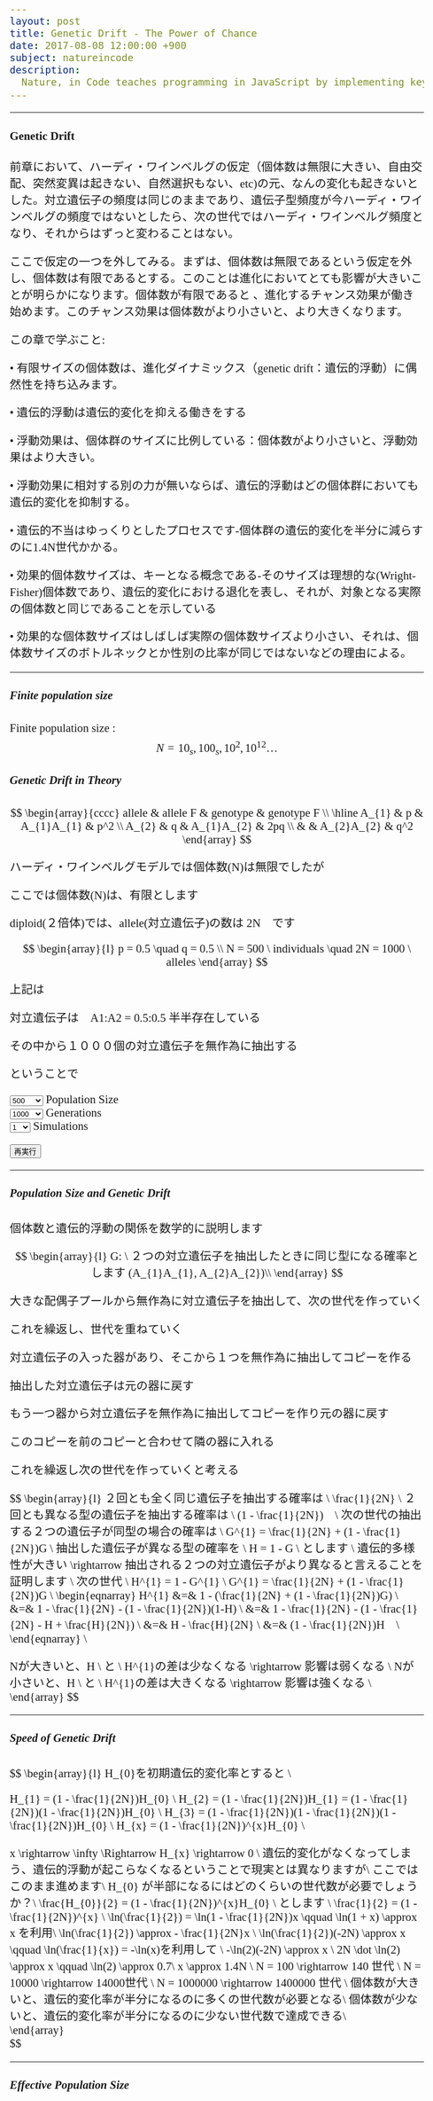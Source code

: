 ```yaml
---
layout: post
title: Genetic Drift - The Power of Chance
date: 2017-08-08 12:00:00 +900
subject: natureincode
description:
  Nature, in Code teaches programming in JavaScript by implementing key concepts in biology (natural selection, genetic drift, epidemics, etc.). Learn programming while discovering the rules that govern life.
---
```


-------

#### Genetic Drift

前章において、ハーディ・ワインベルグの仮定（個体数は無限に大きい、自由交配、突然変異は起きない、自然選択もない、etc)の元、なんの変化も起きないとした。対立遺伝子の頻度は同じのままであり、遺伝子型頻度が今ハーディ・ワインベルグの頻度ではないとしたら、次の世代ではハーディ・ワインベルグ頻度となり、それからはずっと変わることはない。

ここで仮定の一つを外してみる。まずは、個体数は無限であるという仮定を外し、個体数は有限であるとする。このことは進化においてとても影響が大きいことが明らかになります。個体数が有限であると    、進化するチャンス効果が働き始めます。このチャンス効果は個体数がより小さいと、より大きくなります。

この章で学ぶこと:

• 有限サイズの個体数は、進化ダイナミックス（genetic drift：遺伝的浮動）に偶然性を持ち込みます。

• 遺伝的浮動は遺伝的変化を抑える働きをする

• 浮動効果は、個体群のサイズに比例している：個体数がより小さいと、浮動効果はより大きい。

• 浮動効果に相対する別の力が無いならば、遺伝的浮動はどの個体群においても遺伝的変化を抑制する。

• 遺伝的不当はゆっくりとしたプロセスです-個体群の遺伝的変化を半分に減らすのに1.4N世代かかる。

• 効果的個体数サイズは、キーとなる概念である-そのサイズは理想的な(Wright-Fisher)個体数であり、遺伝的変化における退化を表し、それが、対象となる実際の個体数と同じであることを示している

• 効果的な個体数サイズはしばしば実際の個体数サイズより小さい、それは、個体数サイズのボトルネックとか性別の比率が同じではないなどの理由による。

---------
<style>
.MathJax {
  text-align: left;
  color: #000;
}
.MathJax_Display {
  text-align: left !important;
  color: #000;
}
.MathJax_SVG_Display {
  text-align: left;
}
.MathJax_SVG_Display line {
  stroke:#000;
}
.MathJax_SVG g{
  stroke:#000;
  stroke-width:2;
  fill:#000;
}
body{
    font-size: 1.3em;
    font-family: cursive;
}
</style>
##### Finite population size

Finite population size : 
$$
    N=10_{s},  100_{s},  10^2, 10^{12} \dots
$$

##### Genetic Drift in Theory

$$
\begin{array}{cccc}
  allele & allele F & genotype & genotype F \\
  \hline
  A_{1} & p & A_{1}A_{1} & p^2 \\
  A_{2} & q & A_{1}A_{2} & 2pq \\
  & & A_{2}A_{2} & q^2 
\end{array}
$$

ハーディ・ワインベルグモデルでは個体数(N)は無限でしたが

ここでは個体数(N)は、有限とします

diploid(２倍体)では、allele(対立遺伝子)の数は 2N　です

$$
\begin{array}{l}
p = 0.5 \quad q = 0.5 \\ 
N =  500 \ individuals \quad 2N = 1000 \ alleles
\end{array}
$$ 

上記は

対立遺伝子は　A1:A2 = 0.5:0.5 半半存在している

その中から１０００個の対立遺伝子を無作為に抽出する

ということで

<div class="row">
    <div class="input-field col s3">
        <select id="size">
            <option value="500" selected>500</option>
            <option value="1000">1000</option>
            <option value="2000">2000</option>
            <option value="5000">5000</option>
            <option value="10000">10000</option>
        </select>
        <label>Population Size</label>
    </div>
    <div class="input-field col s3">
        <select id="gens">
            <option value="100">100</option>
            <option value="500">500</option>
            <option value="1000" selected>1000</option>
            <option value="5000">5000</option>
            <option value="10000">10000</option>
        </select>
        <label>Generations</label>
    </div>
    <div class="input-field col s3">
        <select id="sims">
            <option value="1" selected>1</option>
            <option value="2">2</option>
            <option value="3">3</option>
            <option value="5">5</option>
            <option value="10">10</option>
        </select>
        <label>Simulations</label>
    </div>
</div>

<button id="rerun01" class="btn">再実行</button>
<div id="svg01"></div>

-----

##### Population Size and Genetic Drift

個体数と遺伝的浮動の関係を数学的に説明します

$$
\begin{array}{l}
G: \ ２つの対立遺伝子を抽出したときに同じ型になる確率とします (A_{1}A_{1}, A_{2}A_{2})\\
\end{array}
$$

<div id="svg02"></div>

大きな配偶子プールから無作為に対立遺伝子を抽出して、次の世代を作っていく

これを繰返し、世代を重ねていく

<div id="svg03"></div>

対立遺伝子の入った器があり、そこから１つを無作為に抽出してコピーを作る

抽出した対立遺伝子は元の器に戻す

もう一つ器から対立遺伝子を無作為に抽出してコピーを作り元の器に戻す

このコピーを前のコピーと合わせて隣の器に入れる

これを繰返し次の世代を作っていくと考える

$$
\begin{array}{l}
２回とも全く同じ遺伝子を抽出する確率は \ \frac{1}{2N} \\
２回とも異なる型の遺伝子を抽出する確率は \ (1 - \frac{1}{2N})　\\
次の世代の抽出する２つの遺伝子が同型の場合の確率は \ G^{1} = \frac{1}{2N} + (1 - \frac{1}{2N})G \\
抽出した遺伝子が異なる型の確率を \ H = 1 - G \ とします \\
遺伝的多様性が大きい \rightarrow 抽出される２つの対立遺伝子がより異なると言えることを証明します \\
次の世代 \\
H^{1} = 1 - G^{1} \\
G^{1} = \frac{1}{2N} + (1 - \frac{1}{2N})G \\
\begin{eqnarray}
H^{1} &=& 1 - (\frac{1}{2N} + (1 - \frac{1}{2N})G) \\
&=& 1 - \frac{1}{2N} - (1 - \frac{1}{2N})(1-H) \\
&=& 1 - \frac{1}{2N} - (1 - \frac{1}{2N} - H + \frac{H}{2N}) \\
&=& H - \frac{H}{2N} \\
&=& (1 - \frac{1}{2N})H　\\
\end{eqnarray} \\

Nが大きいと、H \ と \ H^{1}の差は少なくなる \rightarrow 影響は弱くなる \\
Nが小さいと、H \ と \ H^{1}の差は大きくなる \rightarrow 影響は強くなる \\
\end{array}
$$

-----

##### Speed of Genetic Drift

$$
\begin{array}{l}
H_{0}を初期遺伝的変化率とすると \\

H_{1} = (1 - \frac{1}{2N})H_{0} \\
H_{2} = (1 - \frac{1}{2N})H_{1} = (1 - \frac{1}{2N})(1 - \frac{1}{2N})H_{0} \\
H_{3} = (1 - \frac{1}{2N})(1 - \frac{1}{2N})(1 - \frac{1}{2N})H_{0} \\
H_{x} = (1 - \frac{1}{2N})^{x}H_{0} \\

x \rightarrow \infty \Rightarrow H_{x} \rightarrow 0 \\
遺伝的変化がなくなってしまう、遺伝的浮動が起こらなくなるということで現実とは異なりますが\\
ここではこのまま進めます\\
H_{0} が半部になるにはどのくらいの世代数が必要でしょうか？\\
\frac{H_{0}}{2} = (1 - \frac{1}{2N})^{x}H_{0} \ とします \\
\frac{1}{2} = (1 - \frac{1}{2N})^{x} \\
\ln(\frac{1}{2}) = \ln(1 - \frac{1}{2N})x \qquad \ln(1 + x) \approx x を利用\\
\ln(\frac{1}{2}) \approx - \frac{1}{2N}x \\
\ln(\frac{1}{2})(-2N) \approx x \qquad \ln(\frac{1}{x}) = -\ln(x)を利用して \\
-\ln(2)(-2N) \approx x \\
2N \dot \ln(2) \approx x  \qquad \ln(2) \approx 0.7\\
x \approx 1.4N \\
N = 100 \rightarrow 140 世代 \\
N = 10000 \rightarrow 14000世代 \\
N = 1000000 \rightarrow 1400000 世代 \\
個体数が大きいと、遺伝的変化率が半分になるのに多くの世代数が必要となる\\
個体数が少ないと、遺伝的変化率が半分になるのに少ない世代数で達成できる\\   
\end{array}    
$$

-----

##### Effective Population Size

<link href="https://fonts.googleapis.com/earlyaccess/roundedmplus1c.css" rel="stylesheet" />
<script src="https://ajax.googleapis.com/ajax/libs/jquery/3.2.1/jquery.min.js"></script>
<script src="https://d3js.org/d3.v4.js"></script>
<script src="../../js/d3V4draws.js"></script>

<script>
  $(document).ready(function() {
    $('select').material_select();
  });


  var p = 0.5;
  var N = 500;
  var generations = 1000;
  var simulations = 10;
  var population_sizes = [];
  var data = [];

  var rerun01 = document.querySelector('#rerun01');
  rerun01.addEventListener('click', executeDrawLineChart);

function draw_line_chart(data,x_label,y_label,legend_values,x_max,y_max_flex) {
    var margin = {top: 20, right: 20, bottom: 50, left: 50},
        width = 700 - margin.left - margin.right,
        height = 400 - margin.top - margin.bottom;

    var version = d3.scale ? 3 : 4;
    var color = (version == 3 ? d3.scale.category10() : d3.scaleOrdinal(d3.schemeCategory10));
                
    if (!x_max) {
        x_max = data[0].length > 0 ? data[0].length : data.length
    }
                
    var y_max = data[0].length > 0 ? d3.max(data, function(array) {
            return d3.max(array);
        }) : d3.max(data);

    var x = (version == 3 ? d3.scale.linear() : d3.scaleLinear())
        .domain([0,x_max])
        .range([0, width]);

    var y = y_max_flex ? (version == 3 ? d3.scale.linear() : d3.scaleLinear())
        .domain([0, 1.1 * y_max])
        .range([height, 0]) : (version == 3 ? d3.scale.linear() : d3.scaleLinear())
        .range([height, 0]);
        
    var xAxis = (version == 3 ? d3.svg.axis().scale(x).orient("bottom") : 
    	d3.axisBottom().scale(x));

    var yAxis = (version == 3 ? d3.svg.axis().scale(y).orient("left") : 
    	d3.axisLeft().scale(y));

    var line = (version == 3 ? d3.svg.line() : d3.line())
        .x(function (d, i) {
            var dat = (data[0].length > 0 ? data[0] : data);
            return x((i/(dat.length-1)) * x_max);
        })
        .y(function (d) {
            return y(d);
        });

    d3.select("svg").remove();    
    var svg = d3.select("#svg01").append("svg")
        .attr("width", width + margin.left + margin.right)
        .attr("height", height + margin.top + margin.bottom)
        .append("g")
        .attr("transform", "translate(" + margin.left + "," + margin.top + ")");

    svg.append("g")
        .attr("class", "x axis")
        .attr("transform", "translate(0," + height + ")")
        .call(xAxis)
        .append("text")
        .style("text-anchor", "middle")
        .attr("x", width / 2)
        .attr("y", 6)
        .attr("dy", "3em")
        .style("fill", "#000")
        .text(x_label);

    svg.append("g")
        .attr("class", "y axis")
        .call(yAxis)
        .append("text")
        .attr("transform", "rotate(-90)")
        .attr("x", -height / 2)
        .attr("dy", "-3.5em")
        .style("text-anchor", "middle")
        .style("fill", "#000")
        .text(y_label);

    if (legend_values.length > 0) {		
        var legend = svg.append("text")
            .attr("text-anchor", "star")
            .attr("y", 30)
            .attr("x", width-100)
            .append("tspan").attr("class", "legend_title")
            .text(legend_values[0])
            .append("tspan").attr("class", "legend_text")
            .attr("x", width-100).attr("dy", 20).text(legend_values[1])
            .append("tspan").attr("class", "legend_title")
            .attr("x", width-100).attr("dy", 20).text(legend_values[2])
            .append("tspan").attr("class", "legend_text")
            .attr("x", width-100).attr("dy", 20).text(legend_values[3]);
    }
    else {
        svg.selectAll("line.horizontalGridY")
            .data(y.ticks(10)).enter()
            .append("line")
            .attr("x1", 1)
            .attr("x2", width)
            .attr("y1", function(d){ return y(d);})
            .attr("y2", function(d){ return y(d);})
            .style("fill", "none")
            .style("shape-rendering", "crispEdges")
            .style("stroke", "#f5f5f5")
            .style("stroke-width", "1px");

        svg.selectAll("line.horizontalGridX")
            .data(x.ticks(10)).enter()
            .append("line")
            .attr("x1", function(d,i){ return x(d);})
            .attr("x2", function(d,i){ return x(d);})
            .attr("y1", 1)
            .attr("y2", height)
            .style("fill", "none")
            .style("shape-rendering", "crispEdges")
            .style("stroke", "#f5f5f5")
            .style("stroke-width", "1px");
    }

    d3.select("#svg01").style("font","10px sans-serif");
    d3.selectAll(".axis line").style("stroke","#000"); 
    d3.selectAll(".y.axis path").style("display","none"); 
    d3.selectAll(".x.axis path").style("display","none");    
    d3.selectAll(".legend_title")
        .style("font-size","12px").style("fill","#555").style("font-weight","400");
    d3.selectAll(".legend_text")
        .style("font-size","20px").style("fill","#bbb").style("font-weight","700");

    if (data[0].length > 0) {
        var simulation = svg.selectAll(".simulation")
            .data(data)
            .enter().append("g")
            .attr("class", "simulation");

        simulation.append("path")
            .attr("class", "line")
            .attr("fill", "none")
            .attr("d", function(d) { return line(d); })
            .style("stroke", function(d,i) { return color(i); });
    } 
    else {
        svg.append("path")
            .datum(data)
            .attr("class", "line")
            .attr("fill", "none")
            .attr("d", line)
            .style("stroke","steelblue");
    }
    d3.selectAll(".line").style("fill", "none").style("stroke-width","1.5px");    
}
  
  function nextGeneration(simulation_counter, current_N){
    var draws = 2 * current_N;
    var a1 = 0;
    var a2 = 0;
    for (let i = 0; i < draws; i++){
      if (Math.random() <= p){
        a1++;
      } else {
        a2++;
      }
    }
    p = a1 / draws;
    data[simulation_counter].push(p);
  }

  function roundNumber(value, decimals){
    let shifter = Math.pow(10, decimals);
    return Math.round(value * shifter) / shifter;
  }

  function executeDrawLineChart(){
    
    generations = document.querySelector("#gens").value;
    simulations = document.querySelector("#sims").value;
    N           = document.querySelector("#size").value;    
  
    data = [];
    population_sizes = [];

    for (let i = 0; i < simulations; i++){
      data.push([]);
    }

    for (let j = 0; j < simulations; j++){

      p = 0.5;
      var population_size;
      for (let i = 0; i < generations; i++){
        if (i % 10 == 9){
            population_size = 10;
        }  else {
            population_size = N;  
            }
        population_sizes.push(population_size);  
        nextGeneration(j, population_size);
      }
    
    }

    function effective_population_size(all_Ns){
        var denominator = 0;
        for (let i = 0; i < all_Ns.length; i++){
            denominator += 1 / all_Ns[i];
        }
        return Math.round(all_Ns.length / denominator);
    }
    var Ne = effective_population_size(population_sizes);

    draw_line_chart(data,"Generation","p",["Eff. Population Size:",Ne,"Generations:",generations]);
  }

  executeDrawLineChart();

/** Po;ulation sizen and Genetic Drift */
var svg02 = d3.select("#svg02").append("svg")
                .attr("width",700)
                .attr("height", 200)
                .style("background","#000");
gametes02 = [
    {"startPos":75,"endPos":220,"innerRadius":70,"outerRadius":70,"stroke":"#fff","strokeWidth":3,"fillColor":"#000","xTranslate":80,"yTranslate":80},
    {"startPos":75,"endPos":220,"innerRadius":70,"outerRadius":70,"stroke":"#fff","strokeWidth":3,"fillColor":"#000","xTranslate":430,"yTranslate":80}
];  
drawArc(svg02,gametes02);

circle02 = [
  {cx: 260, cy: 100, r: 40, fillColor: "yellow"},
  {cx: 610, cy: 100, r: 40, fillColor: "yellow"},
];
drawCircle(svg02,circle02);

text02 = [
    {x: 80, y: 80, text:"大きな", "anchor":"middle",
     stroke:"#fff",fontFamily:"serif", fontSize:"0.7em"},
    {x: 80, y: 100, text:"配偶子プール", "anchor":"middle",
     stroke:"#fff",fontFamily:"serif", fontSize:"0.7em"},
    {x: 430, y: 80, text:"大きな", "anchor":"middle",
     stroke:"#fff",fontFamily:"serif", fontSize:"0.7em"},
    {x: 430, y: 100, text:"配偶子プール", "anchor":"middle",
     stroke:"#fff",fontFamily:"serif", fontSize:"0.7em"},
    {x: 260, y: 100, text:"2N", "anchor":"middle",
     stroke:"#000",fontFamily:"serif", fontSize:"1.3em"},
    {x: 610, y: 100, text:"2N", "anchor":"middle",
     stroke:"#000",fontFamily:"serif", fontSize:"1.3em"},
]
drawText(svg02,text02);

var vecData02 = [
{"x1":160,"y1":100,"angles":0,"length":50,"stroke":"#fff","strokeWidth":4},
{"x1":310,"y1":100,"angles":0,"length":50,"stroke":"#fff","strokeWidth":4},
{"x1":510,"y1":100,"angles":0,"length":50,"stroke":"#fff","strokeWidth":4},
];    
drawVectorA(svg02,vecData02);

var svg03 = d3.select("#svg03").append("svg")
                .attr("width",700)
                .attr("height", 200)
                .style("background","#000");
rectData03 = [
{"x":50,"y":50,"width":60,"height":100,"stroke":"#fff" },
{"x":320,"y":50,"width":60,"height":100,"stroke":"#fff"},
{"x":590,"y":50,"width":60,"height":100,"stroke":"#fff"} 
];
drawRect(svg03,rectData03);

text03 = [
    {x: 80, y: 100, text:"2N", "anchor":"middle",
     stroke:"#fff",fontFamily:"serif", fontSize:"1.3em"},
    {x: 350, y: 100, text:"2N", "anchor":"middle",
     stroke:"#fff",fontFamily:"serif", fontSize:"1.3em"},
    {x: 620, y: 100, text:"2N", "anchor":"middle",
     stroke:"#fff",fontFamily:"serif", fontSize:"1.3em"},
    {x: 80, y: 190, text:"G", "anchor":"middle",
     stroke:"#fff",fontFamily:"serif", fontSize:"1.3em"},
    {x: 350, y: 190, text:"G1", "anchor":"middle",
     stroke:"#fff",fontFamily:"serif", fontSize:"1.3em"},
    {x: 620, y: 190, text:"G2", "anchor":"middle",
     stroke:"#fff",fontFamily:"serif", fontSize:"1.3em"},

]
drawText(svg03,text03);

var vecData03 = [
{"x1":150,"y1":100,"angles":0,"length":130,"stroke":"#fff","strokeWidth":4},
{"x1":420,"y1":100,"angles":0,"length":130,"stroke":"#fff","strokeWidth":4},
];    
drawVectorA(svg03,vecData03);

</script>



